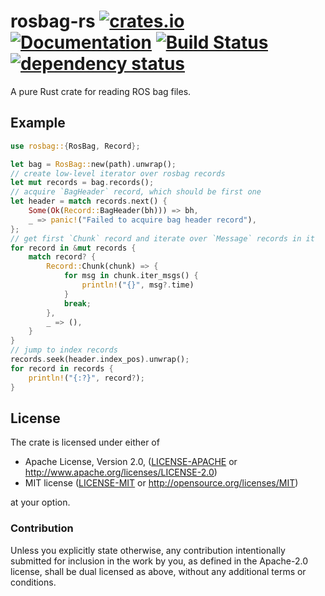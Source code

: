 # rosbag-rs [![crates.io](https://img.shields.io/crates/v/rosbag.svg)](https://crates.io/crates/rosbag) [![Documentation](https://docs.rs/rosbag/badge.svg)](https://docs.rs/rosbag) [![Build Status](https://travis-ci.org/SkoltechRobotics/rosbag-rs.svg?branch=master)](https://travis-ci.org/SkoltechRobotics/rosbag-rs) [![dependency status](https://deps.rs/repo/github/SkoltechRobotics/rosbag-rs/status.svg)](https://deps.rs/repo/github/SkoltechRobotics/rosbag-rs)

A pure Rust crate for reading ROS bag files.

## Example
```rust
use rosbag::{RosBag, Record};

let bag = RosBag::new(path).unwrap();
// create low-level iterator over rosbag records
let mut records = bag.records();
// acquire `BagHeader` record, which should be first one
let header = match records.next() {
    Some(Ok(Record::BagHeader(bh))) => bh,
    _ => panic!("Failed to acquire bag header record"),
};
// get first `Chunk` record and iterate over `Message` records in it
for record in &mut records {
    match record? {
        Record::Chunk(chunk) => {
            for msg in chunk.iter_msgs() {
                println!("{}", msg?.time)
            }
            break;
        },
        _ => (),
    }
}
// jump to index records
records.seek(header.index_pos).unwrap();
for record in records {
    println!("{:?}", record?);
}
```

## License

The crate is licensed under either of

 * Apache License, Version 2.0, ([LICENSE-APACHE](LICENSE-APACHE) or http://www.apache.org/licenses/LICENSE-2.0)
 * MIT license ([LICENSE-MIT](LICENSE-MIT) or http://opensource.org/licenses/MIT)

at your option.

### Contribution

Unless you explicitly state otherwise, any contribution intentionally submitted
for inclusion in the work by you, as defined in the Apache-2.0 license, shall be dual licensed as above, without any
additional terms or conditions.